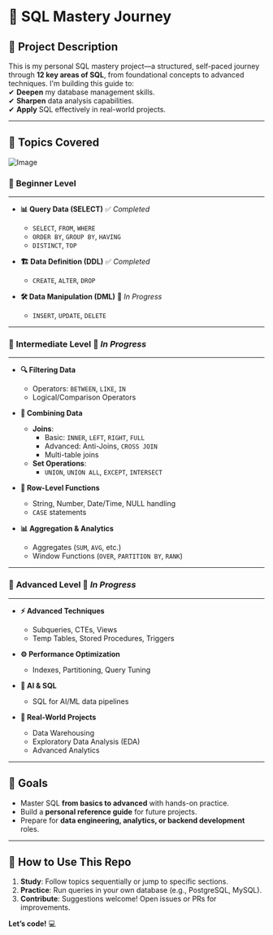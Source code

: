 # 🚀 SQL Mastery Journey

## 📖 **Project Description**  
This is my personal SQL mastery project—a structured, self-paced journey through **12 key areas of SQL**, from foundational concepts to advanced techniques. I'm building this guide to:  
✔ **Deepen** my database management skills.  
✔ **Sharpen** data analysis capabilities.  
✔ **Apply** SQL effectively in real-world projects.  

---

## 📌 **Topics Covered**  
![Image](https://github.com/user-attachments/assets/2d8d441c-8e6d-486b-9a1a-1f564aab527e)

### 🌱 **Beginner Level**  
---  
- **📊 Query Data (SELECT)** ✅  *Completed*  
  - `SELECT`, `FROM`, `WHERE`  
  - `ORDER BY`, `GROUP BY`, `HAVING`  
  - `DISTINCT`, `TOP`  

- **🏗️ Data Definition (DDL)** ✅  *Completed*  
  - `CREATE`, `ALTER`, `DROP`  

- **🛠️ Data Manipulation (DML)** 🚧 *In Progress*  
  - `INSERT`, `UPDATE`, `DELETE`  

---

### 🔧 **Intermediate Level**   🚧 *In Progress*  
---  
- **🔍 Filtering Data**  
  - Operators: `BETWEEN`, `LIKE`, `IN`  
  - Logical/Comparison Operators  

- **🧩 Combining Data**  
  - **Joins**:  
    - Basic: `INNER`, `LEFT`, `RIGHT`, `FULL`  
    - Advanced: Anti-Joins, `CROSS JOIN`  
    - Multi-table joins  
  - **Set Operations**:  
    - `UNION`, `UNION ALL`, `EXCEPT`, `INTERSECT`  

- **📝 Row-Level Functions**  
  - String, Number, Date/Time, NULL handling  
  - `CASE` statements  

- **📊 Aggregation & Analytics**  
  - Aggregates (`SUM`, `AVG`, etc.)  
  - Window Functions (`OVER`, `PARTITION BY`, `RANK`)  

---

### 🧠 **Advanced Level**  🚧 *In Progress*  
---  
- **⚡ Advanced Techniques**  
  - Subqueries, CTEs, Views  
  - Temp Tables, Stored Procedures, Triggers  

- **⚙️ Performance Optimization**  
  - Indexes, Partitioning, Query Tuning  

- **🤖 AI & SQL**  
  - SQL for AI/ML data pipelines  

- **💼 Real-World Projects**  
  - Data Warehousing  
  - Exploratory Data Analysis (EDA)  
  - Advanced Analytics  

---

## 🎯 **Goals**  
- Master SQL **from basics to advanced** with hands-on practice.  
- Build a **personal reference guide** for future projects.  
- Prepare for **data engineering, analytics, or backend development** roles.  

---

## 🔗 **How to Use This Repo**  
1. **Study**: Follow topics sequentially or jump to specific sections.  
2. **Practice**: Run queries in your own database (e.g., PostgreSQL, MySQL).  
3. **Contribute**: Suggestions welcome! Open issues or PRs for improvements.  

**Let’s code!** 💻  
